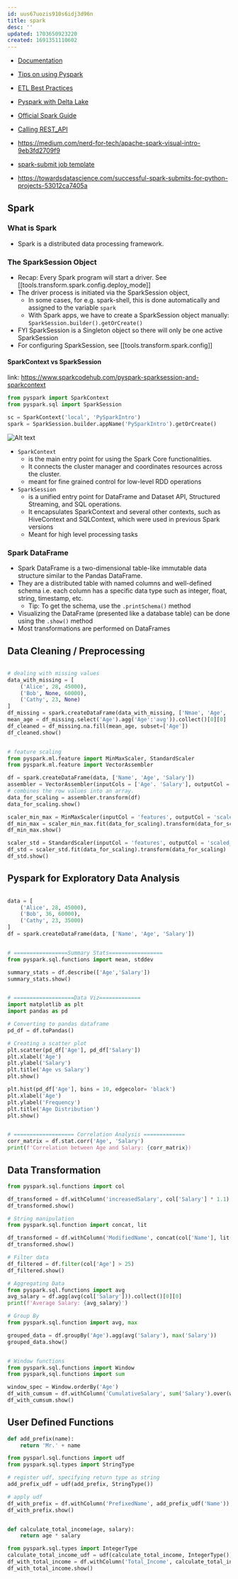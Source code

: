 ```yaml
---
id: uus67uozis910s6idj3d96n
title: spark
desc: ''
updated: 1703650923220
created: 1691351110602
---
```


- [Documentation](https://spark.apache.org/docs/2.1.0/api/python/index.html)
- [Tips on using Pyspark](https://www.confessionsofadataguy.com/new-to-pyspark-do-this-not-that/)

- [ETL Best Practices](https://alexioannides.com/2019/07/28/best-practices-for-pyspark-etl-projects/)
- [Pyspark with Delta Lake](https://towardsdatascience.com/hands-on-introduction-to-delta-lake-with-py-spark-b39460a4b1ae)
- [Official Spark Guide](https://spark.apache.org/docs/latest/sql-programming-guide.html)

- [Calling REST_API](https://medium.com/geekculture/how-to-execute-a-rest-api-call-on-apache-spark-the-right-way-in-python-4367f2740e78)
- <https://medium.com/nerd-for-tech/apache-spark-visual-intro-9eb3fd2709f9>

- [spark-submit job template](https://github.com/js58/pyspark-template/tree/main)
- https://towardsdatascience.com/successful-spark-submits-for-python-projects-53012ca7405a
## Spark

### What is Spark

- Spark is a distributed data processing framework.

### The SparkSession Object

- Recap: Every Spark program will start a driver. See [[tools.transform.spark.config.deploy_mode]]
- The driver process is initiated via the SparkSession object,
  - In some cases, for e.g. spark-shell, this is done automatically and assigned to the variable `spark`
  - With Spark apps, we have to create a SparkSession object manually: `SparkSession.builder().getOrCreate()`
- FYI SparkSession is a Singleton object so there will only be one active SparkSession
- For configuring SparkSession, see [[tools.transform.spark.config]]

#### SparkContext vs SparkSession

link: <https://www.sparkcodehub.com/pyspark-sparksession-and-sparkcontext>

``` py
from pyspark import SparkContext
from pyspark.sql import SparkSession

sc = SparkContext('local', 'PySparkIntro')
spark = SparkSession.builder.appName('PySparkIntro').getOrCreate()
```

![Alt text](sparkcontext.png)

- `SparkContext`
  - is the main entry point for using the Spark Core functionalities.
  - It connects the cluster manager and coordinates resources across the cluster.
  - meant for fine grained control for low-level RDD operations
- `SparkSession`
  - is a unified entry point for DataFrame and Dataset API, Structured Streaming, and SQL operations.
  - It encapsulates SparkContext and several other contexts, such as HiveContext and SQLContext, which were used in previous Spark versions
  - Meant for high level processing tasks

### Spark DataFrame

- Spark DataFrame is a two-dimensional table-like immutable data structure similar to the Pandas DataFrame.
- They are a distributed table with named columns and well-defined schema i.e. each column has a specific data type such as integer, float, string, timestamp, etc.
  - Tip: To get the schema, use the `.printSchema()` method
- Visualizing the DataFrame (presented like a database table) can be done using the `.show()` method
- Most transformations are performed on DataFrames

## Data Cleaning / Preprocessing

``` py

# dealing with missing values
data_with_missing = [
    ('Alice', 28, 45000),
    ('Bob', None, 60000),
    ('Cathy', 23, None)
]
df_missing = spark.createDataFrame(data_with_missing, ['Nmae', 'Age', 'Salary'])
mean_age = df_missing.select('Age').agg('Age':'avg')).collect()[0][0]
df_cleaned = df_missing.na.fill(mean_age, subset=['Age'])
df_cleaned.show()


# feature scaling
from pyspark.ml.feature import MinMaxScaler, StandardScaler
from pyspark.ml.feature import VectorAssembler

df = spark.createDataFrame(data, ['Name', 'Age', 'Salary'])
assembler = VectorAssembler(inputCols = ['Age'. 'Salary'], outputCol = 'features')
# combines the row values into an array.
data_for_scaling = assembler.transform(df)
data_for_scaling.show()

scaler_min_max = MinMaxScaler(inputCol = 'features', outputCol = 'scaled_features')
df_min_max = scaler_min_max.fit(data_for_scaling).transform(data_for_scaling)
df_min_max.show()

scaler_std = StandardScaler(inputCol = 'features', outputCol = 'scaled_features', withStd=True, withMean= True)
df_std = scaler_std.fit(data_for_scaling).transform(data_for_scaling)
df_std.show()

```

## Pyspark for Exploratory Data Analysis

```py

data = [
    ('Alice', 28, 45000),
    ('Bob', 36, 60000),
    ('Cathy', 23, 35000)
]
df = spark.createDataFrame(data, ['Name', 'Age', 'Salary'])


# =================Summary Stats=================
from pyspark.sql.functions import mean, stddev

summary_stats = df.describe(['Age','Salary'])
summary_stats.show()


# ===================Data Viz=============
import matplotlib as plt
import pandas as pd

# Converting to pandas dataframe
pd_df = df.toPandas()

# Creating a scatter plot
plt.scatter(pd_df['Age'], pd_df['Salary'])
plt.xlabel('Age')
plt.ylabel('Salary')
plt.title('Age vs Salary')
plt.show()

plt.hist(pd_df['Age'], bins = 10, edgecolor= 'black')
plt.xlabel('Age')
plt.ylabel('Frequency')
plt.title('Age Distribution')
plt.show()


# =================== Correlation Analysis =============
corr_matrix = df.stat.corr('Age', 'Salary')
print(f'Correlation between Age and Salary: {corr_matrix})

```

## Data Transformation

```py
from pyspark.sql.functions import col

df_transformed = df.withColumn('increasedSalary', col['Salary'] * 1.1)
df_transformed.show()

# String manipulation
from pyspark.sql.function import concat, lit

df_transformed = df.withColumn('ModifiedName', concat(col['Name'], lit('-Employee')))
df_transformed.show()

# Filter data
df_filtered = df.filter(col['Age'] > 25)
df_filtered.show()

# Aggregating Data
from pyspark.sql.functions import avg
avg_salary = df.agg(avg(col['Salary'])).collect()[0][0]
print(f'Average Salary: {avg_salary}')

# Group By
from pyspark.sql.function import avg, max

grouped_data = df.groupBy('Age').agg(avg('Salary'), max('Salary'))
grouped_data.show()


# Window functions
from pyspark.sql.functions import Window
from pyspark,sql.functions import sum

window_spec = Window.orderBy('Age')
df_with_cumsum = df.withColumn('CumulativeSalary', sum('Salary').over(window_spec))
df_with_cumsum.show()

```

## User Defined Functions

```py
def add_prefix(name):
    return 'Mr.' + name

from pysparl.sql.functions import udf
from pyspark.sql.types import StringType

# register udf, specifying return type as string
add_prefix_udf = udf(add_prefix, StringType())

# apply udf
df_with_prefix = df.withColumn('PrefixedName', add_prefix_udf('Name'))
df_with_prefix.show()


def calculate_total_income(age, salary):
    return age * salary

from pyspark.sql.types import IntegerType
calculate_total_income_udf = udf(calculate_total_income, IntegerType())
df_with_total_income = df.withColumn('Total_Income', calculate_total_income_udf('Age', 'Salary'))
df_with_total_income.show()
```

